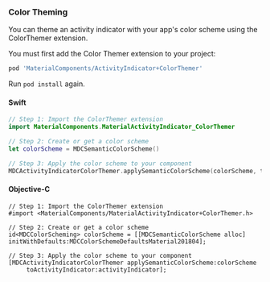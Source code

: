 ### Color Theming

You can theme an activity indicator with your app's color scheme using the ColorThemer extension.

You must first add the Color Themer extension to your project:

```bash
pod 'MaterialComponents/ActivityIndicator+ColorThemer'
```

Run `pod install` again.

<!--<div class="material-code-render" markdown="1">-->
#### Swift
```swift
// Step 1: Import the ColorThemer extension
import MaterialComponents.MaterialActivityIndicator_ColorThemer

// Step 2: Create or get a color scheme
let colorScheme = MDCSemanticColorScheme()

// Step 3: Apply the color scheme to your component
MDCActivityIndicatorColorThemer.applySemanticColorScheme(colorScheme, to: activityIndicator)
```

#### Objective-C

```objc
// Step 1: Import the ColorThemer extension
#import <MaterialComponents/MaterialActivityIndicator+ColorThemer.h>

// Step 2: Create or get a color scheme
id<MDCColorScheming> colorScheme = [[MDCSemanticColorScheme alloc] initWithDefaults:MDCColorSchemeDefaultsMaterial201804];

// Step 3: Apply the color scheme to your component
[MDCActivityIndicatorColorThemer applySemanticColorScheme:colorScheme
     toActivityIndicator:activityIndicator];
```
<!--</div>-->
